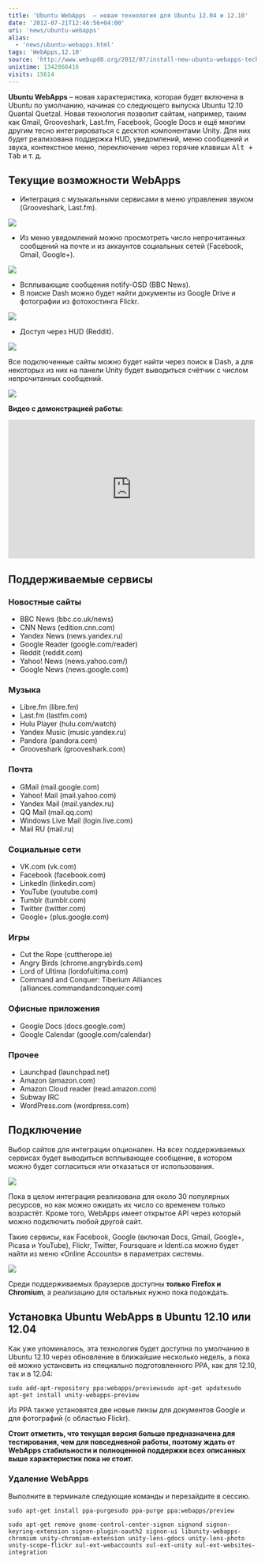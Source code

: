 ```yaml
---
title: 'Ubuntu WebApps  – новая технология для Ubuntu 12.04 и 12.10'
date: '2012-07-21T12:46:56+04:00'
uri: 'news/ubuntu-webapps'
alias: 
  - 'news/ubuntu-webapps.html'
tags: 'WebApps,12.10'
source: 'http://www.webupd8.org/2012/07/install-new-ubuntu-webapps-technology.html'
unixtime: 1342860416
visits: 15614
---
```

**Ubuntu WebApps** – новая характеристика, которая будет включена в Ubuntu по умолчанию, начиная со следующего выпуска Ubuntu 12.10 Quantal Quetzal. Новая технология позволит сайтам, например, таким как Gmail, Grooveshark, Last.fm, Facebook, Google Docs и ещё многим другим тесно интегрироваться с десктоп компонентами Unity. Для них будет реализована поддержка HUD, уведомлений, меню сообщений и звука, контекстное меню, переключение через горячие клавиши <kbd>Alt + Tab</kbd> и т. д.

## Текущие возможности WebApps

*   Интеграция с музыкальными сервисами в меню управления звуком (Grooveshark, Last.fm).

[![](img/2012/07/21/12-00/webapps-7614196196-o.jpg)](img/2012/07/21/12-00/webapps-7614196196-o.jpg)

*   Из меню уведомлений можно просмотреть число непрочитанных сообщений на почте и из аккаунтов социальных сетей (Facebook, Gmail, Google+).

[![](img/2012/07/21/12-00/webapps-3-7614196600-o.jpg)](img/2012/07/21/12-00/webapps-3-7614196600-o.jpg)

*   Всплывающие сообщения notify-OSD (BBC News).
*   В поиске Dash можно будет найти документы из Google Drive и фотографии из фотохостинга Flickr.

[![](img/2012/07/21/12-00/webapps-4-7614197536-o.jpg)](img/2012/07/21/12-00/webapps-4-7614197536-o.jpg)

*   Доступ через HUD (Reddit).

[![](img/2012/07/21/12-00/webapps-7-7614195978-o.jpg)](img/2012/07/21/12-00/webapps-7-7614195978-o.jpg)

Все подключенные сайты можно будет найти через поиск в Dash, а для некоторых из них на панели Unity будет выводиться счётчик с числом непрочитанных сообщений.

[![](img/2012/07/21/12-00/webapps-5-7614196846-o.jpg)](img/2012/07/21/12-00/webapps-5-7614196846-o.jpg)

**Видео с демонстрацией работы:**

<iframe src="http://www.youtube.com/embed/x7vF-AB7SF4" frameborder="0" width="500" height="281"></iframe>

## Поддерживаемые сервисы

### Новостные сайты

*   BBC News (bbc.co.uk/news)
*   CNN News (edition.cnn.com)
*   Yandex News (news.yandex.ru)
*   Google Reader (google.com/reader)
*   Reddit (reddit.com)
*   Yahoo! News (news.yahoo.com/)
*   Google News (news.google.com)

### Музыка

*   Libre.fm (libre.fm)
*   Last.fm (lastfm.com)
*   Hulu Player (hulu.com/watch)
*   Yandex Music (music.yandex.ru)
*   Pandora (pandora.com)
*   Grooveshark (grooveshark.com)

### Почта

*   GMail (mail.google.com)
*   Yahoo! Mail (mail.yahoo.com)
*   Yandex Mail (mail.yandex.ru)
*   QQ Mail (mail.qq.com)
*   Windows Live Mail (login.live.com)
*   Mail RU (mail.ru)

### Социальные сети

*   VK.com (vk.com)
*   Facebook (facebook.com)
*   LinkedIn (linkedin.com)
*   YouTube (youtube.com)
*   Tumblr (tumblr.com)
*   Twitter (twitter.com)
*   Google+ (plus.google.com)

### Игры

*   Cut the Rope (cuttherope.ie)
*   Angry Birds (chrome.angrybirds.com)
*   Lord of Ultima (lordofultima.com)
*   Command and Conquer: Tiberium Alliances (alliances.commandandconquer.com)

### Офисные приложения

*   Google Docs (docs.google.com)
*   Google Calendar (google.com/calendar)

### Прочее

*   Launchpad (launchpad.net)
*   Amazon (amazon.com)
*   Amazon Cloud reader (read.amazon.com)
*   Subway IRC
*   WordPress.com (wordpress.com)

## Подключение

Выбор сайтов для интеграции опционален. На всех поддерживаемых сервисах будет выводиться всплывающее сообщение, в котором можно будет согласиться или отказаться от использования.

[![](img/2012/07/21/12-00/webapps-2-7614196700-o.jpg)](img/2012/07/21/12-00/webapps-2-7614196700-o.jpg)

Пока в целом интеграция реализована для около 30 популярных ресурсов, но как можно ожидать их число со временем только возрастёт. Кроме того, WebApps имеет открытое API через который можно подключить любой другой сайт.

Такие сервисы, как Facebook, Google (включая Docs, Gmail, Google+, Picasa и YouTube), Flickr, Twitter, Foursquare и Identi.ca можно будет найти из меню «Online Accounts» в параметрах системы.

[![](img/2012/07/21/12-00/webapps-1-7614196360-o.jpg)](img/2012/07/21/12-00/webapps-1-7614196360-o.jpg)

Среди поддерживаемых браузеров доступны **только Firefox и Chromium**, а реализацию для остальных нужно пока подождать.

## Установка Ubuntu WebApps в Ubuntu 12.10 или 12.04

Как уже упоминалось, эта технология будет доступна по умолчанию в Ubuntu 12.10 через обновление в ближайшие несколько недель, а пока её можно установить из специально подготовленного PPA, как для 12.10, так и в 12.04:

```
sudo add-apt-repository ppa:webapps/previewsudo apt-get updatesudo apt-get install unity-webapps-preview
```

Из PPA также установятся две новые линзы для документов Google и для фотографий (с областью Flickr).

**Стоит отметить, что текущая версия больше предназначена для тестирования, чем для повседневной работы, поэтому ждать от WebApps стабильности и полноценной поддержки всех описанных выше характеристик пока не стоит.**

### Удаление WebApps

Выполните в терминале следующие команды и перезайдите в сессию.

```
sudo apt-get install ppa-purgesudo ppa-purge ppa:webapps/preview
```

```
sudo apt-get remove gnome-control-center-signon signond signon-keyring-extension signon-plugin-oauth2 signon-ui libunity-webapps-chromium unity-chromium-extension unity-lens-gdocs unity-lens-photo unity-scope-flickr xul-ext-webaccounts xul-ext-unity xul-ext-websites-integration
```
